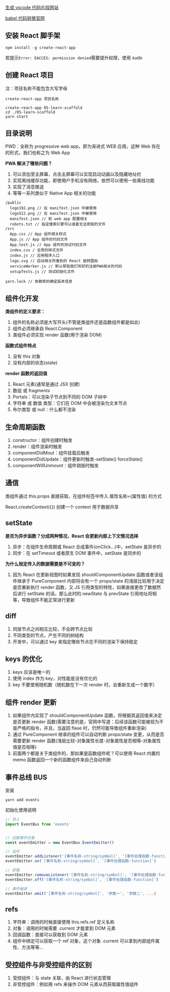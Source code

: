 [生成 vscode 代码片段网站](https://snippet-generator.app/)

[babel 代码转换官网](https://babeljs.io/repl#?browsers=defaults%2C%20not%20ie%2011%2C%20not%20ie_mob%2011&build=&builtIns=false&corejs=3.21&spec=false&loose=false&code_lz=Q&debug=false&forceAllTransforms=false&shippedProposals=false&circleciRepo=&evaluate=false&fileSize=false&timeTravel=false&sourceType=module&lineWrap=true&presets=env%2Creact%2Cstage-2&prettier=false&targets=&version=7.17.8&externalPlugins=&assumptions=%7B%7D)

## 安装 React 脚手架

```shell
npm install -g create-react-app
```

若提示`Error: EACCES: permission denied`需要提升权限，使用 sudo

## 创建 React 项目

注：项目名称不能包含大写字母

```shell
create-react-app 项目名称

create-react-app 05-learn-scaffold
cd ./05-learn-scaffold
yarn start
```

## 目录说明

PWD：全称为 progressive web app，即为渐进式 WEB 应用，这种 Web 存在的形式，我们也称之为 Web App

**PWA 解决了哪些问题？**

1. 可以添加至主屏幕，点击主屏幕可以实现启动动画以及隐藏地址栏
2. 实现离线缓存功能，即使用户手机没有网络，依然可以使用一些离线功能
3. 实现了消息推送
4. 等等一系列类似于 Native App 相关的功能

```text
/public
  logo192.png // 在 manifest.json 中被使用
  logo512.png // 在 manifest.json 中被使用
  manifest.json // 和 web app 配置相关
  robots.txt // 指定搜索引擎可以或者无法爬取的文件
/src
  App.css // App 组件相关样式
  App.js // App 组件的代码文件
  App.test.js // App 组件的测试代码文件
  index.css / 全局的样式文件
  index.js // 应用程序入口
  logo.svg // 启动相关所看到的 React 旋转图标
  serviceWorker.js // 默认帮助我们写好的注册PWA相关的代码
  setupTests.js // 测试初始化文件

yarn.lock // 依赖库的确定版本信息
```

## 组件化开发

**类组件的定义要求：**

1. 组件的名称必须是大写开头(不管是类组件还是函数组件都是如此)
2. 组件必须继承自 React.Component
3. 类组件必须实现 render 函数(用于渲染 DOM)

**函数式组件特点**

1. 没有 this 对象
2. 没有内部的状态(state)

**render 函数的返回值**

1. React 元素(通常是通过 JSX 创建)
2. 数组 或 fragments
3. Portals：可以渲染子节点到不同的 DOM 子树中
4. 字符串 或 数值 类型：它们在 DOM 中会被渲染为文本节点
5. 布尔类型 或 null：什么都不渲染

## 生命周期函数

1. constructor：组件创建时触发
2. render：组件渲染时触发
3. componentDidMout：组件挂载后触发
4. componentDidUpdate：组件更新时触发-setState() forceState()
5. componentWillUnmount：组件销毁时触发

## 通信

类组件通过 this.props 直接获取，在组件标签中传入 属性名称={属性值} 的方式

React.createContext({}) 创建一个 context 用于数据共享

## setState

**是否为异步函数？分成两种情况，React 会更新内部上下文情况选择**

1. 异步：在组件生命周期或 React 合成事件(onClick...)中，setState 是异步的
2. 同步：在 setTimeout 或者原生 DOM 事件中，setState 是同步的

**为什么规定传入的数据需要是不可变的？**

1. 因为 React 在更新视图时如果发现 shouldComponentUpdate 函数或者该组件继承于 PureComponent 内部将会有一个 props/state 的浅层比较用于决定是否重新执行 render 函数，又 JS 引用类型的特性，如果直接更改了数据然后进行 setState 的话，那么此时的 newState 与 prevState 引用地址将相等，导致组件不能正常进行更新

## diff

1. 同层节点之间相互比较，不会跨节点比较
2. 不同类型的节点，产生不同的树结构
3. 开发中，可以通过 key 来指定哪些节点在不同的渲染下保持稳定

## keys 的优化

1. keys 应该是唯一的
2. 使用 index 作为 key，对性能是没有优化的
3. key 不要使用随机数（随机数在下一次 render 时，会重新生成一个数字）

## 组件 render 更新

1. 如果组件内实现了 shouldComponentUpdate 函数，将根据其返回值来决定是否更新 render 函数(需要注意的是，官网中写道：后续该函数可能被视为不是严格的指令，并且，当返回 flase 时，仍然可能导致组件重新渲染)
2. 通过 PureComponent 继承的组件可以自动判断 props/state 变更，从而是否需要更新 render 函数(浅层比较-对象属性长度-对象属性是否相等-对象属性值是否相等)
3. 前面两个都是关于类组件的，那如果是函数组件呢？可以使用 React 内置的 memo 函数返回一个新的函数组件来自己自动判断

## 事件总线 BUS

安装

```shell
yarn add events
```

初始化使用说明

```JavaScript
// 导入
import EventBus from 'events'


// 创建事件对象
const eventEmitter = new EventBus.EventEmitter()

// 监听
eventEmitter.addListener('[事件名称-string/symbol]', '[事件处理函数-function]')
eventEmitter.on('[事件名称-string/symbol]', '[事件处理函数-function]')

// 卸载
eventEmitter.removeListener('[事件名称-string/symbol]', '[事件处理函数-function]')
eventEmitter.off('[事件名称-string/symbol]', '[事件处理函数-function]')

// 事件触发
eventEmitter.emit('[事件名称-string/symbol]', '参数一', '参数二', ...)
```

## refs

1. 字符串：调用的时候直接使用 this.refs.ref 定义名称
2. 对象：调用的时候需要 .current 才能拿到 DOM 元素
3. 回调函数：直接可以获取到 DOM 元素
4. 组件中绑定可以获取一个 ref 对象，这个对象 .current 可以拿到内部组件属性、方法等等...

## 受控组件与非受控组件的区别

1. 受控组件：与 state 关联，由 React 进行状态管理
2. 非受控组件：例如用 refs 来操作 DOM 元素从而获取属性值组件
